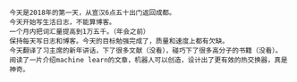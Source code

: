 	今天是2018年的第一天，从宣汉6点五十出门返回成都。
	今天开始写生活日志，不能算博客。
	一个月内把词汇量提高到1万五千。（年会之前）
	保持每天写日志和博客。今天的目标勉强完成了，质量和速度上都有欠缺。
	今天翻译了习主席的新年讲话，下了很多文献（没看），碰巧下了很多高分子的书籍（没看）。
	阅读了一片介绍machine learn的文章，机器人可以创造，设计出了更有效的热交换器，真是神奇。
